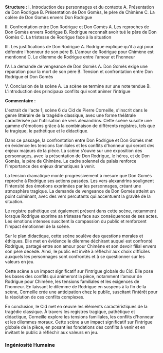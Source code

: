 **Structure :**
I. Introduction des personnages et du contexte A. Présentation de Don Rodrigue B. Présentation de Don Gomès, le père de Chimène C. La colère de Don Gomès envers Don Rodrigue

II. Confrontation entre Don Rodrigue et Don Gomès A. Les reproches de Don Gomès envers Rodrigue B. Rodrigue reconnaît avoir tué le père de Don Gomès C. La tristesse de Rodrigue face à la situation

III. Les justifications de Don Rodrigue A. Rodrigue explique qu'il a agi pour défendre l'honneur de son père B. L'amour de Rodrigue pour Chimène est mentionné C. Le dilemme de Rodrigue entre l'amour et l'honneur

IV. La demande de vengeance de Don Gomès A. Don Gomès exige une réparation pour la mort de son père B. Tension et confrontation entre Don Rodrigue et Don Gomès

V. Conclusion de la scène A. La scène se termine sur une note tendue B. L'introduction des principaux conflits qui vont animer l'intrigue

**Commentaire :**



L'extrait de l'acte 1, scène 6 du Cid de Pierre Corneille, s'inscrit dans le genre littéraire de la tragédie classique, avec une forme théâtrale caractérisée par l'utilisation de vers alexandrins. Cette scène suscite une gamme d'émotions grâce à la combinaison de différents registres, tels que le tragique, le pathétique et le didactique.

Dans ce passage, la confrontation entre Don Rodrigue et Don Gomès met en évidence les tensions familiales et les conflits d'honneur qui seront des enjeux majeurs de la pièce. La scène s'ouvre sur une exposition des personnages, avec la présentation de Don Rodrigue, le héros, et de Don Gomès, le père de Chimène. Le cadre solennel du palais renforce l'importance des enjeux dramatiques à venir.

La tension dramatique monte progressivement à mesure que Don Gomès reproche à Rodrigue ses actions passées. Les vers alexandrins soulignent l'intensité des émotions exprimées par les personnages, créant une atmosphère tragique. La demande de vengeance de Don Gomès atteint un point culminant, avec des vers percutants qui accentuent la gravité de la situation.

Le registre pathétique est également présent dans cette scène, notamment lorsque Rodrigue exprime sa tristesse face aux conséquences de ses actes. Les émotions intenses suscitent la compassion du public et renforcent l'impact émotionnel de la scène.

Sur le plan didactique, cette scène soulève des questions morales et éthiques. Elle met en évidence le dilemme déchirant auquel est confronté Rodrigue, partagé entre son amour pour Chimène et son devoir filial envers son père décédé. Ainsi, le public est invité à réfléchir aux choix difficiles auxquels les personnages sont confrontés et à se questionner sur les valeurs en jeu.

Cette scène a un impact significatif sur l'intrigue globale du Cid. Elle pose les bases des conflits qui animeront la pièce, notamment l'amour de Rodrigue pour Chimène, les tensions familiales et les exigences de l'honneur. En laissant le dilemme de Rodrigue en suspens à la fin de la scène, Corneille crée une anticipation chez le public, suscitant l'intérêt pour la résolution de ces conflits complexes.

En conclusion, le Cid met en œuvre les éléments caractéristiques de la tragédie classique. À travers les registres tragique, pathétique et didactique, Corneille explore les tensions familiales, les conflits d'honneur et les dilemmes moraux. Cette scène a un impact significatif sur l'intrigue globale de la pièce, en posant les fondations des conflits à venir et en invitant le public à réfléchir aux valeurs en jeu.

### Ingéniosité  Humaine

